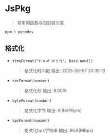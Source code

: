 # JsPkg
> 常用的函数与包封装为库

```bash
npm i penndev
```

## 格式化
- `timeFormat("Y-m-d H:i:s", Date.now())`
    > 格式化时间戳 输出: 2025-08-07 20:35:13
- `secFormat(number)`
    > 格式化秒 输出: 8.00年
- `byteFormat(number)`
    > 格式化字节 输出: 8.88(PByte)
- `bpsFormat(number)`
    > 格式化bps字符串 输出: 88.8(MBps)
